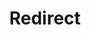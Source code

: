 ﻿---
layout: src/layouts/Redirect.astro
title: Redirect
redirect: https://yamldoc.liuyan.wang/docs/octopus-rest-api/octopus.server.exe-command-line/new-certificate
pubDate:  2023-01-01
navSearch: false
navSitemap: false
navMenu: false
---
